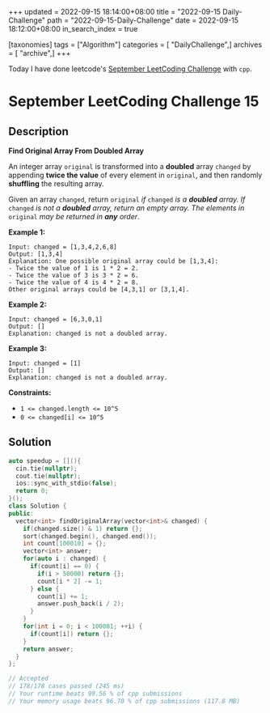 +++
updated = 2022-09-15 18:14:00+08:00
title = "2022-09-15 Daily-Challenge"
path = "2022-09-15-Daily-Challenge"
date = 2022-09-15 18:12:00+08:00
in_search_index = true

[taxonomies]
tags = ["Algorithm"]
categories = [ "DailyChallenge",]
archives = [ "archive",]
+++

Today I have done leetcode's [September LeetCoding Challenge](https://leetcode.com/problems/find-original-array-from-doubled-array/) with `cpp`.

<!-- more -->

# September LeetCoding Challenge 15

## Description

**Find Original Array From Doubled Array**

An integer array `original` is transformed into a **doubled** array `changed` by appending **twice the value** of every element in `original`, and then randomly **shuffling** the resulting array.

Given an array `changed`, return `original` *if* `changed` *is a **doubled** array. If* `changed` *is not a **doubled** array, return an empty array. The elements in* `original` *may be returned in **any** order*.

 

**Example 1:**

```
Input: changed = [1,3,4,2,6,8]
Output: [1,3,4]
Explanation: One possible original array could be [1,3,4]:
- Twice the value of 1 is 1 * 2 = 2.
- Twice the value of 3 is 3 * 2 = 6.
- Twice the value of 4 is 4 * 2 = 8.
Other original arrays could be [4,3,1] or [3,1,4].
```

**Example 2:**

```
Input: changed = [6,3,0,1]
Output: []
Explanation: changed is not a doubled array.
```

**Example 3:**

```
Input: changed = [1]
Output: []
Explanation: changed is not a doubled array.
```

 

**Constraints:**

- `1 <= changed.length <= 10^5`
- `0 <= changed[i] <= 10^5`

## Solution

``` cpp
auto speedup = [](){
  cin.tie(nullptr);
  cout.tie(nullptr);
  ios::sync_with_stdio(false);
  return 0;
}();
class Solution {
public:
  vector<int> findOriginalArray(vector<int>& changed) {
    if(changed.size() & 1) return {};
    sort(changed.begin(), changed.end());
    int count[100010] = {};
    vector<int> answer;
    for(auto i : changed) {
      if(count[i] == 0) {
        if(i > 50000) return {};
        count[i * 2] -= 1;
      } else {
        count[i] += 1;
        answer.push_back(i / 2);
      }
    }
    for(int i = 0; i < 100001; ++i) {
      if(count[i]) return {};
    }
    return answer;
  }
};

// Accepted
// 178/178 cases passed (245 ms)
// Your runtime beats 99.56 % of cpp submissions
// Your memory usage beats 96.70 % of cpp submissions (117.8 MB)
```
